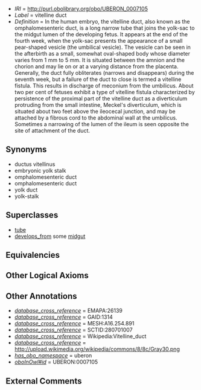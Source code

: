  * *IRI* = http://purl.obolibrary.org/obo/UBERON_0007105
 * *Label* = vitelline duct
 * *Definition* = In the human embryo, the vitelline duct, also known as the omphalomesenteric duct, is a long narrow tube that joins the yolk-sac to the midgut lumen of the developing fetus. It appears at the end of the fourth week, when the yolk-sac presents the appearance of a small pear-shaped vesicle (the umbilical vesicle). The vesicle can be seen in the afterbirth as a small, somewhat oval-shaped body whose diameter varies from 1 mm to 5 mm. It is situated between the amnion and the chorion and may lie on or at a varying distance from the placenta. Generally, the duct fully obliterates (narrows and disappears) during the seventh week, but a failure of the duct to close is termed a vitelline fistula. This results in discharge of meconium from the umbilicus. About two per cent of fetuses exhibit a type of vitelline fistula characterized by persistence of the proximal part of the vitelline duct as a diverticulum protruding from the small intestine, Meckel's diverticulum, which is situated about two feet above the ileocecal junction, and may be attached by a fibrous cord to the abdominal wall at the umbilicus. Sometimes a narrowing of the lumen of the ileum is seen opposite the site of attachment of the duct.

## Synonyms

 * ductus vitellinus
 * embryonic yolk stalk
 * omphalomesenteric duct
 * omphalomesenteric duct
 * yolk duct
 * yolk-stalk

## Superclasses

 * [tube](../../UBERON/25/UBERON_0000025.md)
 * [develops_from](../../RO/02/RO_0002202.md) some [midgut](../../UBERON/45/UBERON_0001045.md)

## Equivalencies


## Other Logical Axioms


## Other Annotations

 * *[database_cross_reference](../../ef/oboInOwl#hasDbXref.md)* = EMAPA:26139
 * *[database_cross_reference](../../ef/oboInOwl#hasDbXref.md)* = GAID:1314
 * *[database_cross_reference](../../ef/oboInOwl#hasDbXref.md)* = MESH:A16.254.891
 * *[database_cross_reference](../../ef/oboInOwl#hasDbXref.md)* = SCTID:280701007
 * *[database_cross_reference](../../ef/oboInOwl#hasDbXref.md)* = Wikipedia:Vitelline_duct
 * *[database_cross_reference](../../ef/oboInOwl#hasDbXref.md)* = http://upload.wikimedia.org/wikipedia/commons/8/8c/Gray30.png
 * *[has_obo_namespace](../../ce/oboInOwl#hasOBONamespace.md)* = uberon
 * *[oboInOwl#id](../../id/oboInOwl#id.md)* = UBERON:0007105

## External Comments

